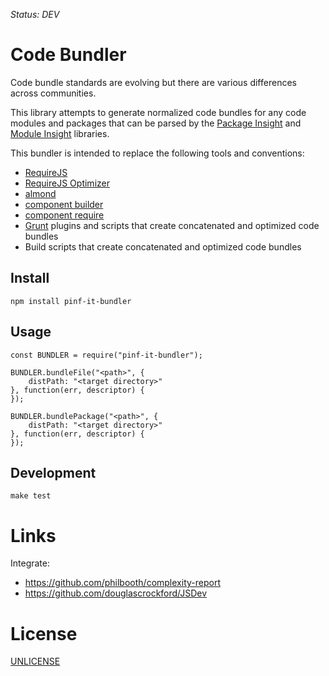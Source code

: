 *Status: DEV*

Code Bundler
============

Code bundle standards are evolving but there are various differences across communities.

This library attempts to generate normalized code bundles for
any code modules and packages that can be parsed by the
[Package Insight](https://github.com/pinf-it/pinf-it-package-insight) and
[Module Insight](https://github.com/pinf-it/pinf-it-module-insight) libraries.

This bundler is intended to replace the following tools and conventions:

  * [RequireJS](http://requirejs.org/)
  * [RequireJS Optimizer](http://requirejs.org/docs/optimization.html)
  * [almond](https://github.com/jrburke/almond)
  * [component builder](https://github.com/component/builder.js)
  * [component require](https://github.com/component/require)
  * [Grunt](http://gruntjs.com/) plugins and scripts that create concatenated and optimized code bundles
  * Build scripts that create concatenated and optimized code bundles


Install
-------

    npm install pinf-it-bundler


Usage
-----

    const BUNDLER = require("pinf-it-bundler");
    
    BUNDLER.bundleFile("<path>", {
        distPath: "<target directory>"
    }, function(err, descriptor) {
    });
    
    BUNDLER.bundlePackage("<path>", {
        distPath: "<target directory>"
    }, function(err, descriptor) {
    });


Development
-----------

    make test


Links
=====

Integrate:

  * https://github.com/philbooth/complexity-report
  * https://github.com/douglascrockford/JSDev


License
=======

[UNLICENSE](http://unlicense.org/)
